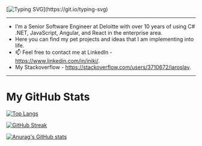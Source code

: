 [![Typing SVG](https://readme-typing-svg.demolab.com/?lines=Hello,+welcome+to+my+profile.)](https://git.io/typing-svg)

<hr/>

- I’m a Senior Software Engineer at Deloitte with over 10 years of using C# .NET, JavaScript, Angular, and React in the enterprise area.
- Here you can find my pet projects and ideas that I am implementing into life. 
- 📫 Feel free to contact me at LinkedIn - https://www.linkedin.com/in/iniki/.
- My Stackoverflow - https://stackoverflow.com/users/3710672/iaroslav.

<hr/>

<h1>My GitHub Stats</h1>

[![Top Langs](https://github-readme-stats.vercel.app/api/top-langs/?username=arlek777)](https://github.com/anuraghazra/github-readme-stats)

[![GitHub Streak](https://streak-stats.demolab.com/?user=arlek777)](https://git.io/streak-stats)

[![Anurag's GitHub stats](https://github-readme-stats.vercel.app/api?username=arlek777)](https://github.com/anuraghazra/github-readme-stats)
<!---
arlek777/arlek777 is a ✨ special ✨ repository because its `README.md` (this file) appears on your GitHub profile.
You can click the Preview link to take a look at your changes.
--->
